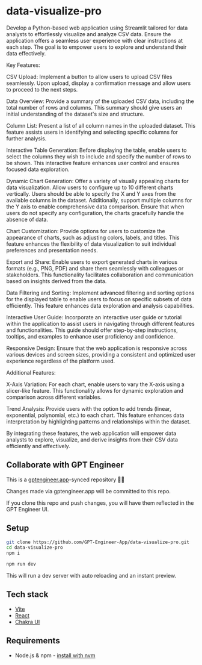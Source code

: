 # data-visualize-pro

Develop a Python-based web application using Streamlit tailored for data analysts to effortlessly visualize and analyze CSV data. Ensure the application offers a seamless user experience with clear instructions at each step. The goal is to empower users to explore and understand their data effectively.

Key Features:

CSV Upload: Implement a button to allow users to upload CSV files seamlessly. Upon upload, display a confirmation message and allow users to proceed to the next steps.

Data Overview: Provide a summary of the uploaded CSV data, including the total number of rows and columns. This summary should give users an initial understanding of the dataset's size and structure.

Column List: Present a list of all column names in the uploaded dataset. This feature assists users in identifying and selecting specific columns for further analysis.

Interactive Table Generation: Before displaying the table, enable users to select the columns they wish to include and specify the number of rows to be shown. This interactive feature enhances user control and ensures focused data exploration.

Dynamic Chart Generation: Offer a variety of visually appealing charts for data visualization. Allow users to configure up to 10 different charts vertically. Users should be able to specify the X and Y axes from the available columns in the dataset. Additionally, support multiple columns for the Y axis to enable comprehensive data comparison. Ensure that when users do not specify any configuration, the charts gracefully handle the absence of data.

Chart Customization: Provide options for users to customize the appearance of charts, such as adjusting colors, labels, and titles. This feature enhances the flexibility of data visualization to suit individual preferences and presentation needs.

Export and Share: Enable users to export generated charts in various formats (e.g., PNG, PDF) and share them seamlessly with colleagues or stakeholders. This functionality facilitates collaboration and communication based on insights derived from the data.

Data Filtering and Sorting: Implement advanced filtering and sorting options for the displayed table to enable users to focus on specific subsets of data efficiently. This feature enhances data exploration and analysis capabilities.

Interactive User Guide: Incorporate an interactive user guide or tutorial within the application to assist users in navigating through different features and functionalities. This guide should offer step-by-step instructions, tooltips, and examples to enhance user proficiency and confidence.

Responsive Design: Ensure that the web application is responsive across various devices and screen sizes, providing a consistent and optimized user experience regardless of the platform used.

Additional Features:

X-Axis Variation: For each chart, enable users to vary the X-axis using a slicer-like feature. This functionality allows for dynamic exploration and comparison across different variables.

Trend Analysis: Provide users with the option to add trends (linear, exponential, polynomial, etc.) to each chart. This feature enhances data interpretation by highlighting patterns and relationships within the dataset.

By integrating these features, the web application will empower data analysts to explore, visualize, and derive insights from their CSV data efficiently and effectively.

## Collaborate with GPT Engineer

This is a [gptengineer.app](https://gptengineer.app)-synced repository 🌟🤖

Changes made via gptengineer.app will be committed to this repo.

If you clone this repo and push changes, you will have them reflected in the GPT Engineer UI.

## Setup

```sh
git clone https://github.com/GPT-Engineer-App/data-visualize-pro.git
cd data-visualize-pro
npm i
```

```sh
npm run dev
```

This will run a dev server with auto reloading and an instant preview.

## Tech stack

- [Vite](https://vitejs.dev/)
- [React](https://react.dev/)
- [Chakra UI](https://chakra-ui.com/)

## Requirements

- Node.js & npm - [install with nvm](https://github.com/nvm-sh/nvm#installing-and-updating)
